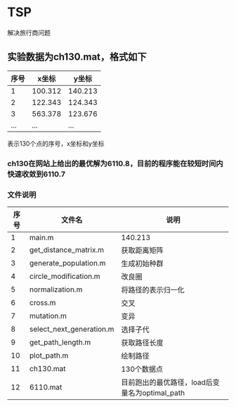 # TSP
解决旅行商问题

## 实验数据为ch130.mat，格式如下
| 序号 | x坐标 | y坐标 |
| ------ | ------ | ------ |
| 1 | 100.312 | 140.213 |
| 2 | 122.343 | 124.343 |
| 3 | 563.378 | 123.676 |
| ... | ... | ... |


表示130个点的序号，x坐标和y坐标

### ch130在网站上给出的最优解为6110.8，目前的程序能在较短时间内快速收敛到6110.7

### 文件说明
| 序号 | 文件名 | 说明 |
| ------ | ------ | ------ |
| 1 | main.m | 140.213 |
| 2 | get_distance_matrix.m | 获取距离矩阵 |
| 3 | generate_population.m | 生成初始种群 |
| 4 | circle_modification.m | 改良圈 |
| 5 | normalization.m | 将路径的表示归一化 |
| 6 | cross.m | 交叉 |
| 7 | mutation.m | 变异 |
| 8 | select_next_generation.m | 选择子代 |
| 9 | get_path_length.m | 获取路径长度 |
| 10 | plot_path.m | 绘制路径 |
| 11 | ch130.mat | 130个数据点 |
| 12 | 6110.mat | 目前跑出的最优路径，load后变量名为optimal_path |
